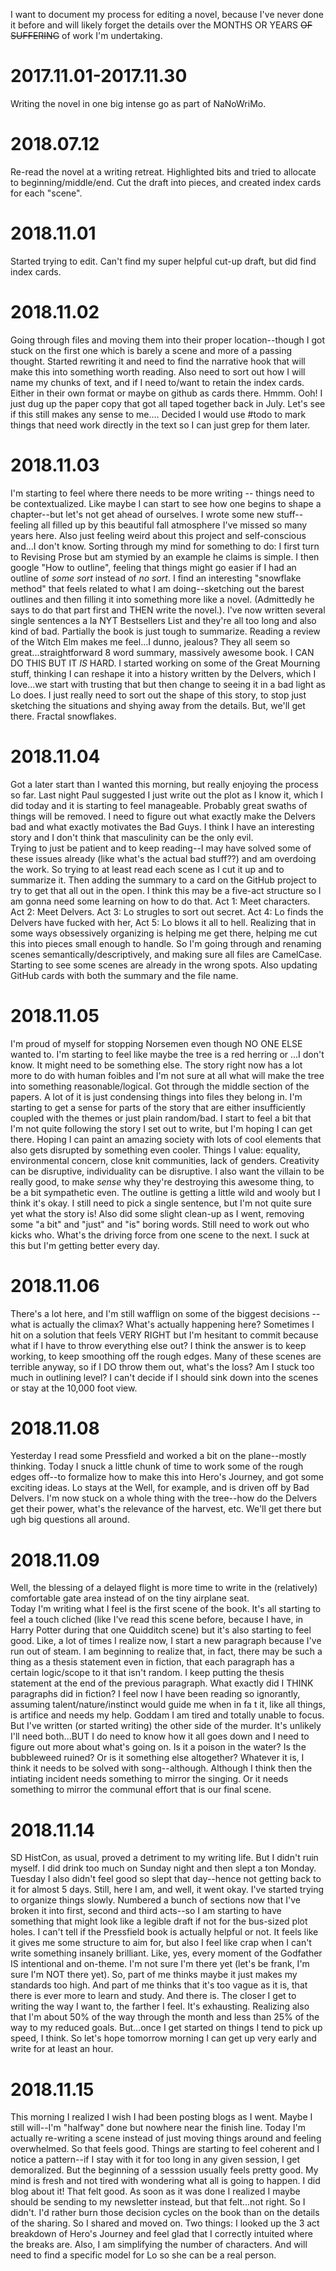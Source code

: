 I want to document my process for editing a novel, because I've never done it before and will likely forget the details over the MONTHS OR YEARS ~~OF SUFFERING~~ of work I'm undertaking. 

# 2017.11.01-2017.11.30
Writing the novel in one big intense go as part of NaNoWriMo.

# 2018.07.12
Re-read the novel at a writing retreat. Highlighted bits and tried to allocate to beginning/middle/end. 
Cut the draft into pieces, and created index cards for each "scene".

# 2018.11.01
Started trying to edit. Can't find my super helpful cut-up draft, but did find index cards. 

# 2018.11.02
Going through files and moving them into their proper location--though I got stuck on the first one which is barely a scene and more of a passing thought. Started rewriting it and need to find the narrative hook that will make this into something worth reading. 
Also need to sort out how I will name my chunks of text, and if I need to/want to retain the index cards. Either in their own format or maybe on github as cards there. Hmmm.
Ooh! I just dug up the paper copy that got all taped together back in July. Let's see if this still makes any sense to me....
Decided I would use #todo to mark things that need work directly in the text so I can just grep for them later.

# 2018.11.03
I'm starting to feel where there needs to be more writing -- things need to be contextualized. Like maybe I can start to see how one begins to shape a chapter--but let's not get ahead of ourselves. I wrote some new stuff--feeling all filled up by this beautiful fall atmosphere I've missed so many years here. Also just feeling weird about this project and self-conscious and...I don't know. 
Sorting through my mind for something to do: I first turn to Revising Prose but am stymied by an example he claims is simple. I then google "How to outline", feeling that things might go easier if I had an outline of *some sort* instead of *no sort*.  I find an interesting "snowflake method" that feels related to what I am doing--sketching out the barest outlines and then filling it into something more like a novel. (Admittedly he says to do that part first and THEN write the novel.). I've now written several single sentences a la NYT Bestsellers List and they're all too long and also kind of bad. Partially the book is just tough to summarize. Reading a review of the Witch Elm makes me feel...I dunno, jealous? They all seem so great...straightforward 8 word summary, massively awesome book. I CAN DO THIS BUT IT *IS* HARD.
I started working on some of the Great Mourning stuff, thinking I can reshape it into a history written by the Delvers, which I love...we start with trusting that but then change to seeing it in a bad light as Lo does.  I just really need to sort out the shape of this story, to stop just sketching the situations and shying away from the details.  But, we'll get there. Fractal snowflakes. 

# 2018.11.04
Got a later start than I wanted this morning, but really enjoying the process so far. Last night Paul suggested I just write out the plot as I know it, which I did today and it is starting to feel manageable. Probably great swaths of things will be removed. I need to figure out what exactly make the Delvers bad and what exactly motivates the Bad Guys. I think I have an interesting story and I don't think that masculinity can be the only evil.  
Trying to just be patient and to keep reading--I may have solved some of these issues already (like what's the actual bad stuff??) and am overdoing the work. So trying to at least read each scene as I cut it up and to summarize it. Then adding the summary to a card on the GitHub project to try to get that all out in the open. 
I think this may be a five-act structure so I am gonna need some learning on how to do that. Act 1: Meet characters. Act 2: Meet Delvers. Act 3: Lo strugles to sort out secret. Act 4: Lo finds the Delvers have fucked with her, Act 5: Lo blows it all to hell. 
Realizing that in some ways obsessively organizing is helping me get there, helping me cut this into pieces small enough to handle. So I'm going through and renaming scenes semantically/descriptively, and making sure all files are CamelCase. Starting to see some scenes are already in the wrong spots. Also updating GitHub cards with both the summary and the file name.

# 2018.11.05
I'm proud of myself for stopping Norsemen even though NO ONE ELSE wanted to. 
I'm starting to feel like maybe the tree is a red herring or ...I don't know. It might need to be something else.  The story right now has a lot more to do with human foibles and I'm not sure at all what will make the tree into something reasonable/logical. 
Got through the middle section of the papers. A lot of it is just condensing things into files they belong in.  I'm starting to get a sense for parts of the story that are either insufficiently coupled with the themes or just plain random/bad. I start to feel a bit that I'm not quite following the story I set out to write, but I'm hoping I can get there. Hoping I can paint an amazing society with lots of cool elements that also gets disrupted by something even cooler. Things I value: equality, environmental concern, close knit communities, lack of genders. Creativity can be disruptive, individuality can be disruptive. I also want the villain to be really good, to make *sense* why they're destroying this awesome thing, to be a bit sympathetic even. 
The outline is getting a little wild and wooly but I think it's okay. I still need to pick a single sentence, but I'm not quite sure yet what the story is! 
Also did some slight clean-up as I went, removing some "a bit" and "just" and "is" boring words. Still need to work out who kicks who. What's the driving force from one scene to the next. I suck at this but I'm getting better every day.

# 2018.11.06 
There's a lot here, and I'm still wafflign on some of the biggest decisions -- what is actually the climax? What's actually happening here? Sometimes I hit on a solution that feels VERY RIGHT but I'm hesitant to commit because what if I have to throw everything else out?  I think the answer is to keep working, to keep smoothing off the rough edges. Many of these scenes are terrible anyway, so if I DO throw them out, what's the loss? 
Am I stuck too much in outlining level? I can't decide if I should sink down into the scenes or stay at the 10,000 foot view.

# 2018.11.08
Yesterday I read some Pressfield and worked a bit on the plane--mostly thinking. Today I snuck a little chunk of time to work some of the rough edges off--to formalize how to make this into Hero's Journey, and got some exciting ideas. Lo stays at the Well, for example, and is driven off by Bad Delvers. 
I'm now stuck on a whole thing with the tree--how do the Delvers get their power, what's the relevance of the harvest, etc. We'll get there but ugh big questions all around. 

# 2018.11.09
Well, the blessing of a delayed flight is more time to write in the (relatively) comfortable gate area instead of on the tiny airplane seat.  
Today I'm writing what I feel is the first scene of the book. It's all starting to feel a touch cliched (like I've read this scene before, because I have, in Harry Potter during that one Quidditch scene) but it's also starting to feel good. Like, a lot of times I realize now, I start a new paragraph because I've run out of steam.  I am beginning to realize that, in fact, there may be such a thing as a thesis statement even in fiction, that each paragraph has a certain logic/scope to it that isn't random. I keep putting the thesis statement at the end of the previous paragraph. 
What exactly did I THINK paragraphs did in fiction? I feel now I have been reading so ignorantly, assuming talent/nature/instinct would guide me when in fa t it, like all things, is artifice and needs my help. 
Goddam I am tired and totally unable to focus. But I've written (or started writing) the other side of the murder. It's unlikely I'll need both...BUT I do need to know how it all goes down and I need to figure out more about what's going on. Is it a poison in the water? Is the bubbleweed ruined? Or is it something else altogether? Whatever it is, I think it needs to be solved with song--although. Although I think then the intiating incident needs something to mirror the singing. Or it needs something to mirror the communal effort that is our final scene. 

# 2018.11.14
SD HistCon, as usual, proved a detriment to my writing life.  But I didn't ruin myself.  I did drink too much on Sunday night and then slept a ton Monday. Tuesday I also didn't feel good so slept that day--hence not getting back to it for almost 5 days. Still, here I am, and well, it went okay.  I've started trying to organize things slowly.  Numbered a bunch of sections now that I've broken it into first, second and third acts--so I am starting to have something that might look like a legible draft if not for the bus-sized plot holes. 
I can't tell if the Pressfield book is actually helpful or not. It feels like it gives me some structure to aim for, but also I feel like crap when I can't write something insanely brilliant. Like, yes, every moment of the Godfather IS intentional and on-theme.  I'm not sure I'm there yet (let's be frank, I'm sure I'm NOT there yet).  So, part of me thinks maybe it just makes my standards too high. And part of me thinks that it's too vague as it is, that there is ever more to learn and study. And there is. 
The closer I get to writing the way I want to, the farther I feel. It's exhausting. 
Realizing also that I'm about 50% of the way through the month and less than 25% of the way to my reduced goals. But...once I get started on things I tend to pick up speed, I think. So let's hope tomorrow morning I can get up very early and write for at least an hour. 

# 2018.11.15
This morning I realized I wish I had been posting blogs as I went.  Maybe I still will--I'm "halfway" done but nowhere near the finish line. 
Today I'm actually re-writing a scene instead of just moving things around and feeling overwhelmed.  So that feels good.  Things are starting to feel coherent and I notice a pattern--if I stay with it for too long in any given session, I get demoralized.  But the beginning of a sesssion usually feels pretty good.  My mind is fresh and not tired with wondering what all is going to happen. 
I did blog about it! That felt good. As soon as it was done I realized I maybe should be sending to my newsletter instead, but that felt...not right. So I didn't. I'd rather burn those decision cycles on the book than on the details of the sharing. So I shared and moved on. 
Two things: I looked up the 3 act breakdown of Hero's Journey and feel glad that I correctly intuited where the breaks are. Also, I am simplifying the number of characters.  And will need to find a specific model for Lo so she can be a real person.